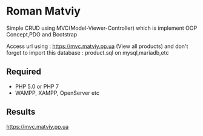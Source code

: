 # Roman Matviy

Simple CRUD using MVC(Model-Viewer-Controller) which is implement OOP Concept,PDO and Bootstrap

Access url using : https://mvc.matviy.pp.ua (View all products)
and don't forget to import this database : product.sql on mysql,mariadb,etc

## Required

-   PHP 5.0 or PHP 7
-   WAMPP, XAMPP, OpenServer etc

## Results

https://mvc.matviy.pp.ua
